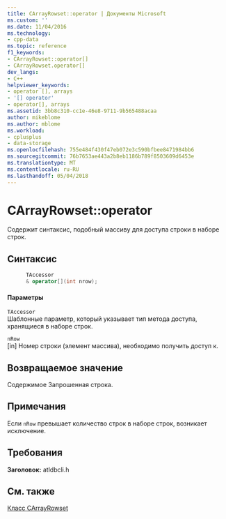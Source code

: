 ```yaml
---
title: CArrayRowset::operator | Документы Microsoft
ms.custom: ''
ms.date: 11/04/2016
ms.technology:
- cpp-data
ms.topic: reference
f1_keywords:
- CArrayRowset::operator[]
- CArrayRowset.operator[]
dev_langs:
- C++
helpviewer_keywords:
- operator [], arrays
- '[] operator'
- operator[], arrays
ms.assetid: 3bb8c310-cc1e-46e8-9711-9b565488acaa
author: mikeblome
ms.author: mblome
ms.workload:
- cplusplus
- data-storage
ms.openlocfilehash: 755e484f430f47eb072e3c590bfbee8471984bb6
ms.sourcegitcommit: 76b7653ae443a2b8eb1186b789f8503609d6453e
ms.translationtype: MT
ms.contentlocale: ru-RU
ms.lasthandoff: 05/04/2018
---
```

# <a name="carrayrowsetoperator"></a>CArrayRowset::operator
Содержит синтаксис, подобный массиву для доступа строки в наборе строк.  
  
## <a name="syntax"></a>Синтаксис  
  
```cpp
      TAccessor  
      & operator[](int nrow);  
```  
  
#### <a name="parameters"></a>Параметры  
 `TAccessor`  
 Шаблонные параметр, который указывает тип метода доступа, хранящиеся в наборе строк.  
  
 `nRow`  
 [in] Номер строки (элемент массива), необходимо получить доступ к.  
  
## <a name="return-value"></a>Возвращаемое значение  
 Содержимое Запрошенная строка.  
  
## <a name="remarks"></a>Примечания  
 Если `nRow` превышает количество строк в наборе строк, возникает исключение.  
  
## <a name="requirements"></a>Требования  
 **Заголовок:** atldbcli.h  
  
## <a name="see-also"></a>См. также  
 [Класс CArrayRowset](../../data/oledb/carrayrowset-class.md)